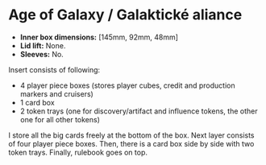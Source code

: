 # Age of Galaxy / Galaktické aliance

- **Inner box dimensions:** \[145mm, 92mm, 48mm\]
- **Lid lift:** None.
- **Sleeves:** No.

Insert consists of following:

- 4 player piece boxes (stores player cubes, credit and production markers and cruisers)
- 1 card box
- 2 token trays (one for discovery/artifact and influence tokens, the other one for all other tokens)


I store all the big cards freely at the bottom of the box.
Next layer consists of four player piece boxes.
Then, there is a card box side by side with two token trays.
Finally, rulebook goes on top.
